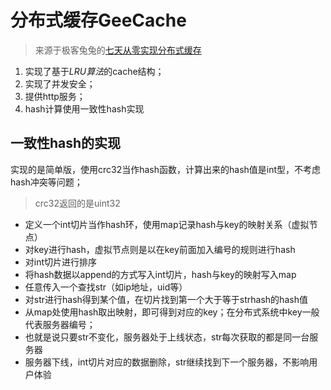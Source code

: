 # 分布式缓存GeeCache

> 来源于极客兔兔的[七天从零实现分布式缓存](https://geektutu.com/post/geecache-day4.html)

1. 实现了基于*LRU算法*的cache结构；
2. 实现了并发安全；
3. 提供http服务；
4. hash计算使用一致性hash实现



## 一致性hash的实现
实现的是简单版，使用crc32当作hash函数，计算出来的hash值是int型，不考虑hash冲突等问题；
> crc32返回的是uint32
- 定义一个int切片当作hash环，使用map记录hash与key的映射关系（虚拟节点）
- 对key进行hash，虚拟节点则是以在key前面加入编号的规则进行hash
- 对int切片进行排序
- 将hash数据以append的方式写入int切片，hash与key的映射写入map
- 任意传入一个查找str（如ip地址，uid等）
- 对str进行hash得到某个值，在切片找到第一个大于等于strhash的hash值
- 从map处使用hash取出映射，即可得到对应的key；在分布式系统中key一般代表服务器编号；
- 也就是说只要str不变化，服务器处于上线状态，str每次获取的都是同一台服务器
- 服务器下线，int切片对应的数据删除，str继续找到下一个服务器，不影响用户体验



